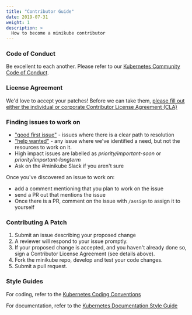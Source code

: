 ```yaml
---
title: "Contributor Guide"
date: 2019-07-31
weight: 1
description: >
  How to become a minikube contributor
---
```


### Code of Conduct

 Be excellent to each another. Please refer to our [Kubernetes Community Code of Conduct](https://git.k8s.io/community/code-of-conduct.md).

### License Agreement

We'd love to accept your patches! Before we can take them, [please fill out either the individual or corporate Contributor License Agreement (CLA)](http://git.k8s.io/community/CLA.md)

### Finding issues to work on

* ["good first issue"](https://github.com/kubernetes/minikube/issues?q=is%3Aissue+is%3Aopen+label%3A%22good+first+issue%22)  -  issues where there is a clear path to resolution
* ["help wanted"](https://github.com/kubernetes/minikube/issues?utf8=%E2%9C%93&q=is%3Aissue+is%3Aopen+label%3A%22help+wanted%22+) - any issue where we've identified a need, but not the resources to work on it.
* High impact issues are labelled as *priority/important-soon* or *priority/important-longterm*
* Ask on the #minikube Slack if you aren't sure

Once you've discovered an issue to work on:

* add a comment mentioning that you plan to work on the issue
* send a PR out that mentions the issue
* Once there is a PR, comment on the issue with `/assign` to assign it to yourself

### Contributing A Patch

1. Submit an issue describing your proposed change
2. A reviewer will respond to your issue promptly.
3. If your proposed change is accepted, and you haven't already done so, sign a Contributor License Agreement (see details above).
4. Fork the minikube repo, develop and test your code changes.
5. Submit a pull request.

### Style Guides

For coding, refer to the [Kubernetes Coding Conventions](https://github.com/kubernetes/community/blob/master/contributors/guide/coding-conventions.md#code-conventions)

For documentation, refer to the [Kubernetes Documentation Style Guide](https://kubernetes.io/docs/contribute/style/style-guide/)
